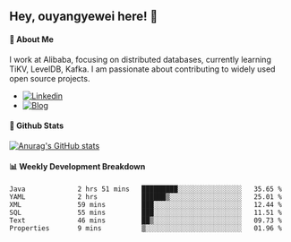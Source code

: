 ## Hey, ouyangyewei here! :wave:

#### :rocket: About Me
I work at Alibaba, focusing on distributed databases, currently learning TiKV, LevelDB, Kafka. I am passionate about contributing to widely used open source projects.

- [![Linkedin](https://img.shields.io/badge/LinkedIn-ouyangyewei-blue)](https://www.linkedin.com/in/ouyangyewei/)
- [![Blog](https://img.shields.io/badge/Blog-yeweiouyang-orange)](https://blog.csdn.net/yeweiouyang)

#### :star2: Github Stats
[![Anurag's GitHub stats](https://github-readme-stats.vercel.app/api?username=ouyangyewei&show_icons=true&cache_seconds=3600&theme=tokyonight)](https://github.com/anuraghazra/github-readme-stats)

#### :bar_chart: Weekly Development Breakdown
<!--START_SECTION:waka-->

```text
Java             2 hrs 51 mins   █████████░░░░░░░░░░░░░░░░   35.65 %
YAML             2 hrs           ██████▒░░░░░░░░░░░░░░░░░░   25.01 %
XML              59 mins         ███░░░░░░░░░░░░░░░░░░░░░░   12.44 %
SQL              55 mins         ███░░░░░░░░░░░░░░░░░░░░░░   11.51 %
Text             46 mins         ██▒░░░░░░░░░░░░░░░░░░░░░░   09.73 %
Properties       9 mins          ▒░░░░░░░░░░░░░░░░░░░░░░░░   01.96 %
```

<!--END_SECTION:waka-->
